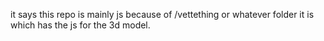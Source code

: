 it says this repo is mainly js because of /vettething or whatever folder it is which has the js for the 3d model.
